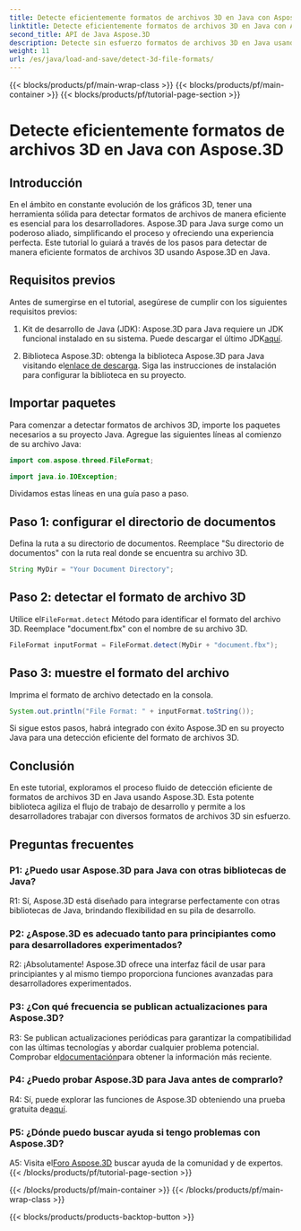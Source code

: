 ```yaml
---
title: Detecte eficientemente formatos de archivos 3D en Java con Aspose.3D
linktitle: Detecte eficientemente formatos de archivos 3D en Java con Aspose.3D
second_title: API de Java Aspose.3D
description: Detecte sin esfuerzo formatos de archivos 3D en Java usando Aspose.3D. Optimice su proceso de desarrollo con esta poderosa biblioteca.
weight: 11
url: /es/java/load-and-save/detect-3d-file-formats/
---
```


{{< blocks/products/pf/main-wrap-class >}}
{{< blocks/products/pf/main-container >}}
{{< blocks/products/pf/tutorial-page-section >}}

# Detecte eficientemente formatos de archivos 3D en Java con Aspose.3D

## Introducción

En el ámbito en constante evolución de los gráficos 3D, tener una herramienta sólida para detectar formatos de archivos de manera eficiente es esencial para los desarrolladores. Aspose.3D para Java surge como un poderoso aliado, simplificando el proceso y ofreciendo una experiencia perfecta. Este tutorial lo guiará a través de los pasos para detectar de manera eficiente formatos de archivos 3D usando Aspose.3D en Java.

## Requisitos previos

Antes de sumergirse en el tutorial, asegúrese de cumplir con los siguientes requisitos previos:

1. Kit de desarrollo de Java (JDK): Aspose.3D para Java requiere un JDK funcional instalado en su sistema. Puede descargar el último JDK[aquí](https://www.oracle.com/java/technologies/javase-downloads.html).

2.  Biblioteca Aspose.3D: obtenga la biblioteca Aspose.3D para Java visitando el[enlace de descarga](https://releases.aspose.com/3d/java/). Siga las instrucciones de instalación para configurar la biblioteca en su proyecto.

## Importar paquetes

Para comenzar a detectar formatos de archivos 3D, importe los paquetes necesarios a su proyecto Java. Agregue las siguientes líneas al comienzo de su archivo Java:

```java
import com.aspose.threed.FileFormat;

import java.io.IOException;
```

Dividamos estas líneas en una guía paso a paso.

## Paso 1: configurar el directorio de documentos

Defina la ruta a su directorio de documentos. Reemplace "Su directorio de documentos" con la ruta real donde se encuentra su archivo 3D.

```java
String MyDir = "Your Document Directory";
```

## Paso 2: detectar el formato de archivo 3D

 Utilice el`FileFormat.detect` Método para identificar el formato del archivo 3D. Reemplace "document.fbx" con el nombre de su archivo 3D.

```java
FileFormat inputFormat = FileFormat.detect(MyDir + "document.fbx");
```

## Paso 3: muestre el formato del archivo

Imprima el formato de archivo detectado en la consola.

```java
System.out.println("File Format: " + inputFormat.toString());
```

Si sigue estos pasos, habrá integrado con éxito Aspose.3D en su proyecto Java para una detección eficiente del formato de archivos 3D.

## Conclusión

En este tutorial, exploramos el proceso fluido de detección eficiente de formatos de archivos 3D en Java usando Aspose.3D. Esta potente biblioteca agiliza el flujo de trabajo de desarrollo y permite a los desarrolladores trabajar con diversos formatos de archivos 3D sin esfuerzo.

## Preguntas frecuentes

### P1: ¿Puedo usar Aspose.3D para Java con otras bibliotecas de Java?

R1: Sí, Aspose.3D está diseñado para integrarse perfectamente con otras bibliotecas de Java, brindando flexibilidad en su pila de desarrollo.

### P2: ¿Aspose.3D es adecuado tanto para principiantes como para desarrolladores experimentados?

R2: ¡Absolutamente! Aspose.3D ofrece una interfaz fácil de usar para principiantes y al mismo tiempo proporciona funciones avanzadas para desarrolladores experimentados.

### P3: ¿Con qué frecuencia se publican actualizaciones para Aspose.3D?

 R3: Se publican actualizaciones periódicas para garantizar la compatibilidad con las últimas tecnologías y abordar cualquier problema potencial. Comprobar el[documentación](https://reference.aspose.com/3d/java/)para obtener la información más reciente.

### P4: ¿Puedo probar Aspose.3D para Java antes de comprarlo?

 R4: Sí, puede explorar las funciones de Aspose.3D obteniendo una prueba gratuita de[aquí](https://releases.aspose.com/).

### P5: ¿Dónde puedo buscar ayuda si tengo problemas con Aspose.3D?

 A5: Visita el[Foro Aspose.3D](https://forum.aspose.com/c/3d/18) buscar ayuda de la comunidad y de expertos.
{{< /blocks/products/pf/tutorial-page-section >}}

{{< /blocks/products/pf/main-container >}}
{{< /blocks/products/pf/main-wrap-class >}}

{{< blocks/products/products-backtop-button >}}

